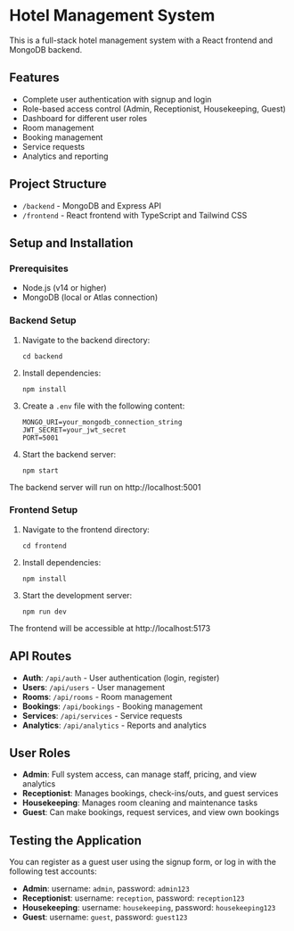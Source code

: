 # Hotel Management System

This is a full-stack hotel management system with a React frontend and MongoDB backend.

## Features

- Complete user authentication with signup and login
- Role-based access control (Admin, Receptionist, Housekeeping, Guest)
- Dashboard for different user roles
- Room management
- Booking management
- Service requests
- Analytics and reporting

## Project Structure

- `/backend` - MongoDB and Express API
- `/frontend` - React frontend with TypeScript and Tailwind CSS

## Setup and Installation

### Prerequisites

- Node.js (v14 or higher)
- MongoDB (local or Atlas connection)

### Backend Setup

1. Navigate to the backend directory:
   ```
   cd backend
   ```

2. Install dependencies:
   ```
   npm install
   ```

3. Create a `.env` file with the following content:
   ```
   MONGO_URI=your_mongodb_connection_string
   JWT_SECRET=your_jwt_secret
   PORT=5001
   ```

4. Start the backend server:
   ```
   npm start
   ```

The backend server will run on http://localhost:5001

### Frontend Setup

1. Navigate to the frontend directory:
   ```
   cd frontend
   ```

2. Install dependencies:
   ```
   npm install
   ```

3. Start the development server:
   ```
   npm run dev
   ```

The frontend will be accessible at http://localhost:5173

## API Routes

- **Auth**: `/api/auth` - User authentication (login, register)
- **Users**: `/api/users` - User management
- **Rooms**: `/api/rooms` - Room management
- **Bookings**: `/api/bookings` - Booking management
- **Services**: `/api/services` - Service requests
- **Analytics**: `/api/analytics` - Reports and analytics

## User Roles

- **Admin**: Full system access, can manage staff, pricing, and view analytics
- **Receptionist**: Manages bookings, check-ins/outs, and guest services
- **Housekeeping**: Manages room cleaning and maintenance tasks
- **Guest**: Can make bookings, request services, and view own bookings

## Testing the Application

You can register as a guest user using the signup form, or log in with the following test accounts:

- **Admin**: username: `admin`, password: `admin123`
- **Receptionist**: username: `reception`, password: `reception123`
- **Housekeeping**: username: `housekeeping`, password: `housekeeping123`
- **Guest**: username: `guest`, password: `guest123`

